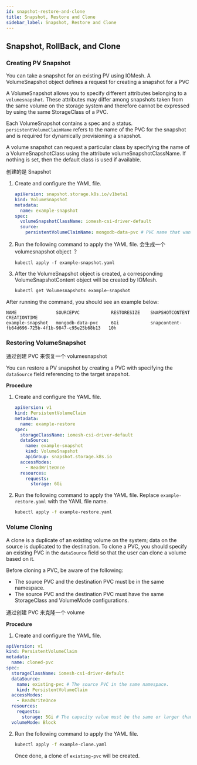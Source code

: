 ```yaml
---
id: snapshot-restore-and-clone
title: Snapshot, Restore and Clone
sidebar_label: Snapshot, Restore and Clone
---
```


## Snapshot, RollBack, and Clone

### Creating PV Snapshot

You can take a snapshot for an existing PV using IOMesh. A VolumeSnapshot object defines a request for creating a snapshot for a PVC



A VolumeSnapshot allows you to specify different attributes belonging to a `volumesnapshot`. These attributes may differ among snapshots taken from the same volume on the storage system and therefore cannot be expressed by using the same StorageClass of a PVC.






Each VolumeSnapshot contains a spec and a status. `persistentVolumeClaimName` refers to the name of the PVC for the snapshot and is required for dynamically provisioning a snapshot.

A volume snapshot can request a particular class by specifying the name of a VolumeSnapshotClass using the attribute volumeSnapshotClassName. If nothing is set, then the default class is used if available.

创建的是 Snapshot

1. Create and configure the YAML file.

    ```yaml
    apiVersion: snapshot.storage.k8s.io/v1beta1
    kind: VolumeSnapshot
    metadata:
      name: example-snapshot
    spec:
      volumeSnapshotClassName: iomesh-csi-driver-default
      source:
        persistentVolumeClaimName: mongodb-data-pvc # PVC name that want to take snapshot
    ```

2. Run the following command to apply the YAML file. 会生成一个 volumesnapshot object ？

    ```text
    kubectl apply -f example-snapshot.yaml
    ```

3. After the VolumeSnapshot object is created, a corresponding VolumeSnapshotContent object will be created by IOMesh.

    ```bash
    kubectl get Volumesnapshots example-snapshot
    ```

  After running the command, you should see an example below:
```output
NAME               SOURCEPVC            RESTORESIZE    SNAPSHOTCONTENT                                    CREATIONTIME
example-snapshot   mongodb-data-pvc     6Gi            snapcontent-fb64d696-725b-4f1b-9847-c95e25b68b13   10h
```

### Restoring VolumeSnapshot

通过创建 PVC 来恢复一个 volumesnapshot

You can restore a PV snapshot by creating a PVC with specifying the `dataSource` field referencing to the target snapshot.

**Procedure**

1. Create and configure the YAML file.

    ```yaml
    apiVersion: v1
    kind: PersistentVolumeClaim
    metadata:
      name: example-restore
    spec:
      storageClassName: iomesh-csi-driver-default
      dataSource:
        name: example-snapshot
        kind: VolumeSnapshot
        apiGroup: snapshot.storage.k8s.io
      accessModes:
        - ReadWriteOnce
      resources:
        requests:
          storage: 6Gi
    ```

2. Run the following command to apply the YAML file. Replace `example-restore.yaml` with the YAML file name.

    ```bash
    kubectl apply -f example-restore.yaml
    ```

### Volume Cloning
A clone is a duplicate of an existing volume on the system; data on the source is duplicated to the destination. To clone a PVC, you should specify an existing PVC in the `dataSource` field so that the user can clone a volume based on it.

Before cloning a PVC, be aware of the following:
- The source PVC and the destination PVC must be in the same namespace.
- The source PVC and the destination PVC must have the same StorageClass and VolumeMode configurations.

通过创建 PVC 来克隆一个 volume


**Procedure**
1. Create and configure the YAML file.

```yaml
apiVersion: v1
kind: PersistentVolumeClaim
metadata:
  name: cloned-pvc
spec:
  storageClassName: iomesh-csi-driver-default
  dataSource:
    name: existing-pvc # The source PVC in the same namespace. 
    kind: PersistentVolumeClaim
  accessModes:
    - ReadWriteOnce
  resources:
    requests:
      storage: 5Gi # The capacity value must be the same or larger than that of the source volume.
  volumeMode: Block
```

2. Run the following command to apply the YAML file.

   ```bash
   kubectl apply -f example-clone.yaml
   ```
   Once done, a clone of `existing-pvc` will be created.

